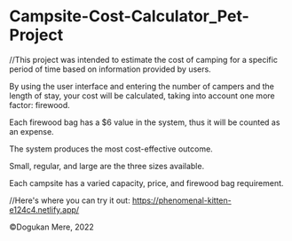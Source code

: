 # Campsite-Cost-Calculator_Pet-Project

//This project was intended to estimate the cost of camping for a specific period of time based on information provided by users.

By using the user interface and entering the number of campers and the length of stay, your cost will be calculated, taking into account one more factor: firewood.

Each firewood bag has a $6 value in the system, thus it will be counted as an expense.

The system produces the most cost-effective outcome.

Small, regular, and large are the three sizes available.

Each campsite has a varied capacity, price, and firewood bag requirement.


//Here's where you can try it out:
https://phenomenal-kitten-e124c4.netlify.app/

©Dogukan Mere, 2022
